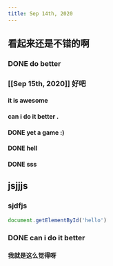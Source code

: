 ```yaml
---
title: Sep 14th, 2020
---
```


## 看起来还是不错的啊
### DONE do better
### [[Sep 15th, 2020]] 好吧
####  it is awesome
#### can i do it better .
#### DONE yet a game :)
#### DONE hell
#### DONE sss
## jsjjjs
### sjdfjs
```js
document.getElementById('hello')
```
### DONE **can i do it better**
#### 我就是这么觉得呀